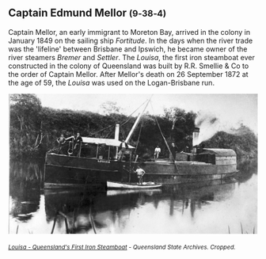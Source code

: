 ## Captain Edmund Mellor <small>(9‑38‑4)</small>

Captain Mellor, an early immigrant to Moreton Bay, arrived in the colony in January 1849 on the sailing ship *Fortitude*. In the days when the river trade was the 'lifeline' between Brisbane and Ipswich, he became owner of the river steamers *Bremer* and *Settler*. The *Louisa*, the first iron steamboat ever constructed in the colony of Queensland was built by R.R. Smellie & Co to the order of Captain Mellor. After Mellor's death on 26 September 1872 at the age of 59, the *Louisa* was used on the Logan-Brisbane run. 

![Louisa - Queensland's First Iron Steamboat](../assets/louisa-steamboat.jpg)

*<small>[Louisa - Queensland's First Iron Steamboat](https://www.flickr.com/photos/queenslandstatearchives/30922853551) - Queensland State Archives. Cropped.</small>*
